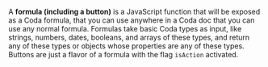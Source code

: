 A **formula (including a button)** is a JavaScript function that will be exposed as a Coda formula, that you can use anywhere in a Coda doc that you can use any normal formula. Formulas take basic Coda types as input, like strings, numbers, dates, booleans, and arrays of these types, and return any of these types or objects whose properties are any of these types. Buttons are just a flavor of a formula with the flag `isAction` activated.
